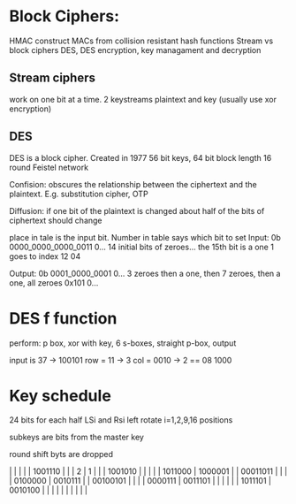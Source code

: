
# Block Ciphers:

HMAC construct MACs from collision resistant hash functions
Stream vs block ciphers
DES, DES encryption, key managament and decryption

## Stream ciphers
work on one bit at a time. 2 keystreams plaintext and key (usually use xor encryption)

## DES
DES is a block cipher. Created in 1977
56 bit keys, 64 bit block length
16 round Feistel network

Confision: obscures the relationship between the ciphertext and the plaintext. E.g. substitution cipher, OTP

Diffusion: if one bit of the plaintext is changed about half of the bits of ciphertext should change

place in tale is the input bit. Number in table says which bit to set
Input: 0b 0000_0000_0000_0011 0...
14 initial bits of zeroes...
the 15th bit is a one
1 goes to index 12 04

Output:
0b 0001_0000_0001 0...
3 zeroes then a one, then 7 zeroes, then a one, all zeroes
0x101 0...

# DES f function
perform: p box, xor with key, 6 s-boxes, straight p-box, output

input is 37 -> 100101
row = 11 -> 3
col = 0010 -> 2
== 08
1000

# Key schedule

24 bits for each half
LSi and Rsi left rotate i=1,2,9,16 positions

subkeys are bits from the master key

round shift byts are dropped

|   |   |         |         | 1001110 |          |
| 2 | 1 |         |         | 1001010 |          |
|   |   | 1011000 | 1000001 |         | 00011011 |
|   |   | 0100000 | 0010111 |         | 00100101 |
|   |   | 0000111 | 0011101 |         |          |
|   |   | 1011101 | 0010100 |         |          |
|   |   |         |         |         |          |

